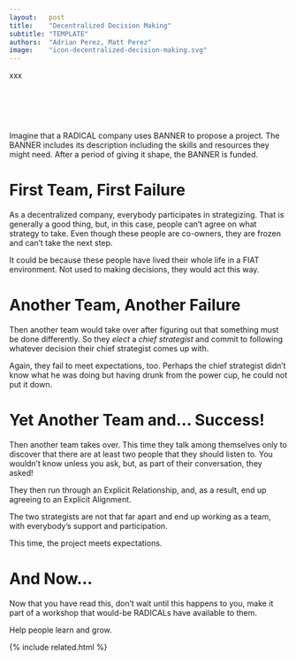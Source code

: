 ```yaml
---
layout:   post
title:    "Decentralized Decision Making"
subtitle: "TEMPLATE"
authors:  "Adrian Perez, Matt Perez"
image:    "icon-decentralized-decision-making.svg"
---
```


<div style="display:none;">
 <p><span class="_paradigm">BANNER</span>s kick off the process of expanding the co-owner base.</p>
</div>

xxx
<h1>&nbsp;</h1>
 <p>Imagine that a <span class="_paradigm">RADICAL</span> company uses BANNER to propose a project. The BANNER includes its description including the skills and resources they might need. After a period of giving it shape, the BANNER is funded.</p>

<h1>First Team, First Failure</h1>
 <p>As a decentralized company, everybody participates in strategizing. That is generally a good thing, but, in this case, people can&rsquo;t agree on what strategy to take. Even though these people are co-owners, they are frozen and can&rsquo;t take the next step.</p>
 <p>It could be because these people have lived their whole life in a <span class="_paradigm">FIAT</span> environment. Not used to making decisions, they would act this way.</p>

<h1>Another Team, Another Failure</h1>
 <p>Then another team would take over after figuring out that something must be done differently. So they <em>elect</em> a <em>chief strategist</em> and commit to following whatever decision their chief strategist comes up with.</p>
 <p>Again, they fail to meet expectations, too. Perhaps the chief strategist didn&rsquo;t know what he was doing but having drunk from the power cup, he could not put it down.</p>

<h1>Yet Another Team and… Success!</h1>
 <p>Then another team takes over. This time they talk among themselves only to discover that there are at least two people that they should listen to. You wouldn&rsquo;t know unless you ask, but, as part of their conversation, they asked!</p> <p>They then run through an Explicit Relationship, and, as a result, end up agreeing to an Explicit Alignment.</p>
 <p>The two strategists are not that far apart and end up working as a team, with everybody&rsquo;s support and participation.</p>
 <p>This time, the project meets expectations.</p>

<h1>And Now&hellip;</h1>
 <p>Now that you have read this, don&rsquo;t wait until this happens to you, make it part of a workshop that would-be <span class="_paradigm">RADICAL</span>s have available to them.</p>
 <p>Help people learn and grow.</p>

{% include related.html %}

